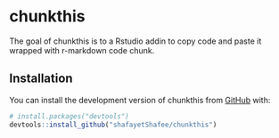 
# chunkthis

<!-- badges: start -->
<!-- badges: end -->

The goal of chunkthis is to a Rstudio addin to copy code and paste it wrapped with r-markdown code chunk.

## Installation

You can install the development version of chunkthis from [GitHub](https://github.com/) with:

``` r
# install.packages("devtools")
devtools::install_github("shafayetShafee/chunkthis")
```

